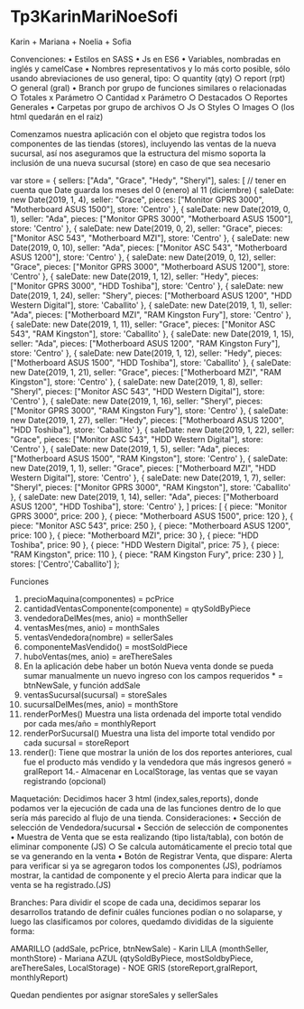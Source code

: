 # Tp3KarinMariNoeSofi
Karin + Mariana + Noelia + Sofia

Convenciones:
	• Estilos en SASS
	• Js en ES6
	• Variables, nombradas en inglés y camelCase
	• Nombres representativos y lo más corto posible, sólo usando abreviaciones de uso general, tipo:
		○ quantity (qty)
		○ report (rpt)
		○ general (gral)
	• Branch por grupo de funciones similares o relacionadas
		○ Totales x Parámetro
		○ Cantidad x Parámetro
		○ Destacados
		○ Reportes Generales
	• Carpetas por grupo de archivos
		○ Js
		○ Styles
		○ Images
		○ (los html quedarán en el raiz)

Comenzamos nuestra aplicación con el objeto que registra todos los componentes de las tiendas (stores), incluyendo las ventas de la nueva sucursal, así nos aseguramos que la estructura del mismo soporta la inclusión de una nueva sucursal (store) en caso de que sea necesario

var store = {
sellers: ["Ada", "Grace", "Hedy", "Sheryl"],
sales: [
    // tener en cuenta que Date guarda los meses del 0 (enero) al 11 (diciembre)
    { saleDate: new Date(2019, 1, 4), seller: "Grace", pieces: ["Monitor GPRS 3000", "Motherboard ASUS 1500"], store: 'Centro' },
    { saleDate: new Date(2019, 0, 1), seller: "Ada", pieces: ["Monitor GPRS 3000", "Motherboard ASUS 1500"], store: 'Centro' },
    { saleDate: new Date(2019, 0, 2), seller: "Grace", pieces: ["Monitor ASC 543", "Motherboard MZI"], store: 'Centro' },
    { saleDate: new Date(2019, 0, 10), seller: "Ada", pieces: ["Monitor ASC 543", "Motherboard ASUS 1200"], store: 'Centro' },
    { saleDate: new Date(2019, 0, 12), seller: "Grace", pieces: ["Monitor GPRS 3000", "Motherboard ASUS 1200"], store: 'Centro' },
    { saleDate: new Date(2019, 1, 12), seller: "Hedy", pieces: ["Monitor GPRS 3000", "HDD Toshiba"], store: 'Centro' }, 
    { saleDate: new Date(2019, 1, 24), seller: "Shery", pieces: ["Motherboard ASUS 1200", "HDD Western Digital"], store: 'Caballito' },
    { saleDate: new Date(2019, 1, 1), seller: "Ada", pieces: ["Motherboard MZI", "RAM Kingston Fury"], store: 'Centro' },
    { saleDate: new Date(2019, 1, 11), seller: "Grace", pieces: ["Monitor ASC 543", "RAM Kingston"], store: 'Caballito' },
    { saleDate: new Date(2019, 1, 15), seller: "Ada", pieces: ["Motherboard ASUS 1200", "RAM Kingston Fury"], store: 'Centro' },
    { saleDate: new Date(2019, 1, 12), seller: "Hedy", pieces: ["Motherboard ASUS 1500", "HDD Toshiba"], store: 'Caballito' },
    { saleDate: new Date(2019, 1, 21), seller: "Grace", pieces: ["Motherboard MZI", "RAM Kingston"], store: 'Centro' },
    { saleDate: new Date(2019, 1, 8), seller: "Sheryl", pieces: ["Monitor ASC 543", "HDD Western Digital"], store: 'Centro' },
    { saleDate: new Date(2019, 1, 16), seller: "Sheryl", pieces: ["Monitor GPRS 3000", "RAM Kingston Fury"], store: 'Centro' },
    { saleDate: new Date(2019, 1, 27), seller: "Hedy", pieces: ["Motherboard ASUS 1200", "HDD Toshiba"], store: 'Caballito' },
    { saleDate: new Date(2019, 1, 22), seller: "Grace", pieces: ["Monitor ASC 543", "HDD Western Digital"], store: 'Centro' },
    { saleDate: new Date(2019, 1, 5), seller: "Ada", pieces: ["Motherboard ASUS 1500", "RAM Kingston"], store: 'Centro' },
    { saleDate: new Date(2019, 1, 1), seller: "Grace", pieces: ["Motherboard MZI", "HDD Western Digital"], store: 'Centro' },
    { saleDate: new Date(2019, 1, 7), seller: "Sheryl", pieces: ["Monitor GPRS 3000", "RAM Kingston"], store: 'Caballito' },
    { saleDate: new Date(2019, 1, 14), seller: "Ada", pieces: ["Motherboard ASUS 1200", "HDD Toshiba"], store: 'Centro' },
 ]
prices: [
    { piece: "Monitor GPRS 3000", price: 200 },
    { piece: "Motherboard ASUS 1500", price: 120 },
    { piece: "Monitor ASC 543", price: 250 },
    { piece: "Motherboard ASUS 1200", price: 100 },
    { piece: "Motherboard MZI", price: 30 },
    { piece: "HDD Toshiba", price: 90 },
    { piece: "HDD Western Digital", price: 75 },
    { piece: "RAM Kingston", price: 110 },
    { piece: "RAM Kingston Fury", price: 230 }
  ],
stores: ['Centro','Caballito']
};

Funciones
1. precioMaquina(componentes) = pcPrice
2. cantidadVentasComponente(componente) = qtySoldByPiece
3. vendedoraDelMes(mes, anio) = monthSeller
4. ventasMes(mes, anio) = monthSales 
5. ventasVendedora(nombre) = sellerSales
6. componenteMasVendido() = mostSoldPiece
7. huboVentas(mes, anio) = areThereSales
8. En la aplicación debe haber un botón Nueva venta donde se pueda sumar manualmente un nuevo ingreso con los campos requeridos * = btnNewSale, y función addSale
9. ventasSucursal(sucursal) = storeSales
10. sucursalDelMes(mes, anio) = monthStore
11. renderPorMes() Muestra una lista ordenada del importe total vendido por cada mes/año = monthlyReport
12. renderPorSucursal() Muestra una lista del importe total vendido por cada sucursal = storeReport
13. render(): Tiene que mostrar la unión de los dos reportes anteriores, cual fue el producto más vendido y la vendedora que más ingresos generó = gralReport
14.- Almacenar en LocalStorage, las ventas que se vayan registrando (opcional)

Maquetación:
Decidimos hacer 3 html (index,sales,reports), donde podamos ver la ejecución de cada una de las funciones dentro de lo que sería más parecido al flujo de una tienda.
Consideraciones:
	• Sección de selección de Vendedora/sucursal
	• Sección de selección de componentes
	• Muestra de Venta que se esta realizando (tipo lista/tabla), con botón de eliminar componente (JS)
		○ Se calcula automáticamente el precio total que se va generando en la venta
	• Botón de Registrar Venta, que dispare:
		Alerta para verificar si ya se agregaron todos los componentes (JS), podríamos mostrar, la cantidad de componente y el precio
		Alerta para indicar que la venta se ha registrado.(JS)
		
Branches:
Para dividir el scope de cada una, decidimos separar los desarrollos tratando de definir cuáles funciones podían o no solaparse, y luego las clasificamos por colores, quedamdo divididas de la siguiente forma:

AMARILLO (addSale, pcPrice, btnNewSale) - Karin
LILA (monthSeller, monthStore) - Mariana
AZUL (qtySoldByPiece, mostSoldbyPiece, areThereSales, LocalStorage) - NOE
GRIS (storeReport,gralReport, monthlyReport)

Quedan pendientes por asignar storeSales y sellerSales

